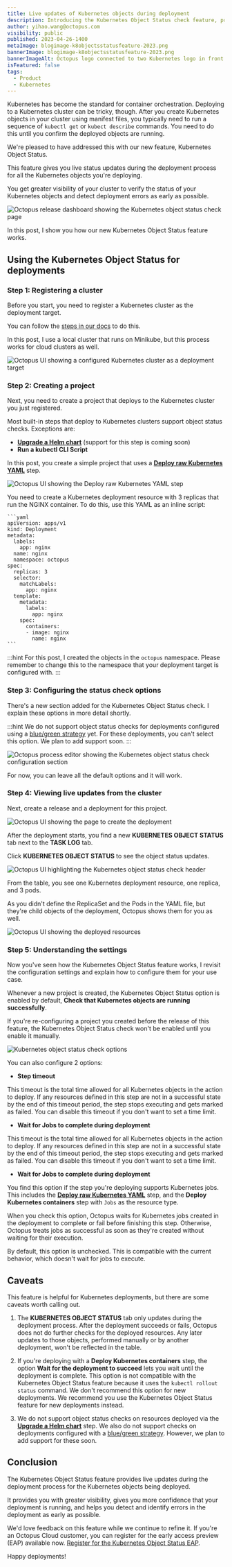 ```yaml
---
title: Live updates of Kubernetes objects during deployment
description: Introducing the Kubernetes Object Status check feature, providing a live update of Kubernetes objects during deployment.
author: yihao.wang@octopus.com
visibility: public
published: 2023-04-26-1400
metaImage: blogimage-k8objectsstatusfeature-2023.png
bannerImage: blogimage-k8objectsstatusfeature-2023.png
bannerImageAlt: Octopus logo connected to two Kubernetes logo in front of a stylized Octopus dashboard
isFeatured: false
tags: 
  - Product
  - Kubernetes
---
```


Kubernetes has become the standard for container orchestration. Deploying to a Kubernetes cluster can be tricky, though. After you create Kubernetes objects in your cluster using manifest files, you typically need to run a sequence of `kubectl get` or `kubect describe` commands. You need to do this until you confirm the deployed objects are running.

We're pleased to have addressed this with our new feature, Kubernetes Object Status.

This feature gives you live status updates during the deployment process for all the Kubernetes objects you're deploying.

You get greater visibility of your cluster to verify the status of your Kubernetes objects and detect deployment errors as early as possible.

![Octopus release dashboard showing the Kubernetes object status check page](status-check-page.png)

In this post, I show you how our new Kubernetes Object Status feature works.

## Using the Kubernetes Object Status for deployments

### Step 1: Registering a cluster

Before you start, you need to register a Kubernetes cluster as the deployment target. 

You can follow the [steps in our docs](https://octopus.com/docs/infrastructure/deployment-targets/kubernetes-target) to do this.

In this post, I use a local cluster that runs on Minikube, but this process works for cloud clusters as well.

![Octopus UI showing a configured Kubernetes cluster as a deployment target](cluster-configuration.png)

### Step 2: Creating a project

Next, you need to create a project that deploys to the Kubernetes cluster you just registered.

Most built-in steps that deploy to Kubernetes clusters support object status checks. Exceptions are: 

- **[Upgrade a Helm chart](https://octopus.com/docs/deployments/kubernetes/helm-update)** (support for this step is coming soon) 
- **Run a kubectl CLI Script**

In this post, you create a simple project that uses a **[Deploy raw Kubernetes YAML](https://octopus.com/docs/deployments/kubernetes#raw-yaml-step)** step.

![Octopus UI showing the Deploy raw Kubernetes YAML step](raw-yaml-step.png)

You need to create a Kubernetes deployment resource with 3 replicas that run the NGINX container. To do this, use this YAML as an inline script:

    ```yaml
    apiVersion: apps/v1
    kind: Deployment
    metadata:
      labels:
        app: nginx
      name: nginx
      namespace: octopus
    spec:
      replicas: 3
      selector:
        matchLabels:
          app: nginx
      template:
        metadata:
          labels:
            app: nginx
        spec:
          containers:
          - image: nginx
            name: nginx
    ```
    
:::hint 
For this post, I created the objects in the `octopus` namespace. Please remember to change this to the namespace that your deployment target is configured with.
:::

### Step 3: Configuring the status check options

There's a new section added for the Kubernetes Object Status check. I explain these options in more detail shortly.

:::hint We do not support object status checks for deployments configured using a [blue/green strategy](https://octopus.com/docs/deployments/kubernetes/deploy-container#bluegreen-deployment-strategy) yet. For these deployments, you can't select this option. We plan to add support soon. :::

![Octopus process editor showing the Kubernetes object status check configuration section](kubernetes-object-status-check-configuration.png)

For now, you can leave all the default options and it will work.

### Step 4: Viewing live updates from the cluster

Next, create a release and a deployment for this project.

![Octopus UI showing the page to create the deployment](create-deployment.png)

After the deployment starts, you find a new **KUBERNETES OBJECT STATUS** tab next to the **TASK LOG** tab.

Click **KUBERNETES OBJECT STATUS** to see the object status updates.

![Octopus UI highlighting the Kubernetes object status check header](object-status-tab.png)

From the table, you see one Kubernetes deployment resource, one replica, and 3 pods.

As you didn't define the ReplicaSet and the Pods in the YAML file, but they're child objects of the deployment, Octopus shows them for you as well.

![Octopus UI showing the deployed resources](resources-table.png)

### Step 5: Understanding the settings

Now you've seen how the Kubernetes Object Status feature works, I revisit the configuration settings and explain how to configure them for your use case.

Whenever a new project is created, the Kubernetes Object Status option is enabled by default, **Check that Kubernetes objects are running successfully**.

If you're re-configuring a project you created before the release of this feature, the Kubernetes Object Status check won't be enabled until you enable it manually.

![Kubernetes object status check options](kubernetes-object-status-check-options.png)

You can also configure 2 options:

- **Step timeout**

This timeout is the total time allowed for all Kubernetes objects in the action to deploy. If any resources defined in this step are not in a successful state by the end of this timeout period, the step stops executing and gets marked as failed. You can disable this timeout if you don't want to set a time limit.

- **Wait for Jobs to complete during deployment**

This timeout is the total time allowed for all Kubernetes objects in the action to deploy. If any resources defined in this step are not in a successful state by the end of this timeout period, the step stops executing and gets marked as failed. You can disable this timeout if you don't want to set a time limit.

- **Wait for Jobs to complete during deployment**

You find this option if the step you're deploying supports Kubernetes jobs. This includes the **[Deploy raw Kubernetes YAML](https://octopus.com/docs/deployments/kubernetes#raw-yaml-step)** step, and the **Deploy Kubernetes containers** step with `Jobs` as the resource type.

When you check this option, Octopus waits for Kubernetes jobs created in the deployment to complete or fail before finishing this step. Otherwise, Octopus treats jobs as successful as soon as they're created without waiting for their execution.

By default, this option is unchecked. This is compatible with the current behavior, which doesn't wait for jobs to execute.

## Caveats

This feature is helpful for Kubernetes deployments, but there are some caveats worth calling out.

1. The **KUBERNETES OBJECT STATUS** tab only updates during the deployment process.
After the deployment succeeds or fails, Octopus does not do further checks for the deployed resources. Any later updates to those objects, performed manually or by another deployment, won't be reflected in the table.

1. If you're deploying with a **Deploy Kubernetes containers** step, the option **Wait for the deployment to succeed** lets you wait until the deployment is complete. This option is not compatible with the Kubernetes Object Status feature because it uses the `kubectl rollout status` command. We don't recommend this option for new deployments. We recommend you use the Kubernetes Object Status feature for new deployments instead.

1. We do not support object status checks on resources deployed via the **[Upgrade a Helm chart](https://octopus.com/docs/deployments/kubernetes/helm-update)** step. We also do not support checks on deployments configured with a [blue/green strategy](https://octopus.com/docs/deployments/kubernetes/deploy-container#bluegreen-deployment-strategy). However, we plan to add support for these soon.

## Conclusion

The Kubernetes Object Status feature provides live updates during the deployment process for the Kubernetes objects being deployed.

It provides you with greater visibility, gives you more confidence that your deployment is running, and helps you detect and identify errors in the deployment as early as possible.

We'd love feedback on this feature while we continue to refine it. If you're an Octopus Cloud customer, you can register for the early access preview (EAP) available now. [Register for the Kubernetes Object Status EAP](https://oc.to/EAP).

Happy deployments!
